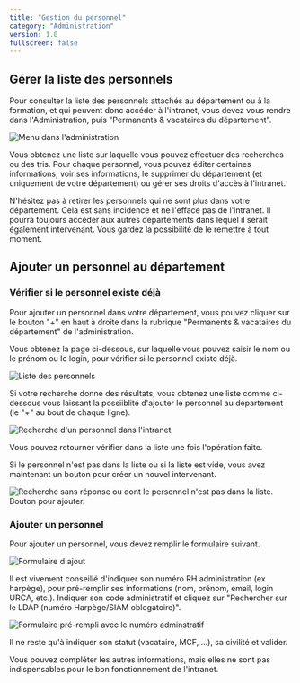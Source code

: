 ```yaml
---
title: "Gestion du personnel"
category: "Administration"
version: 1.0
fullscreen: false
---
```


## Gérer la liste des personnels

Pour consulter la liste des personnels attachés au département ou à la formation, et qui peuvent donc accéder à l'intranet, vous devez vous rendre dans l'Administration, puis "Permanents & vacataires du département".

![Menu dans l'administration](/images/administration/addpersonnel1.jpg)

Vous obtenez une liste sur laquelle vous pouvez effectuer des recherches ou des tris.
Pour chaque personnel, vous pouvez éditer certaines informations, voir ses informations, le supprimer du département (et uniquement de votre département) ou gérer ses droits d'accès à l'intranet.

<alert type="info">

N'hésitez pas à retirer les personnels qui ne sont plus dans votre département. Cela est sans incidence et ne l'efface pas de l'intranet. Il pourra toujours accéder aux autres départements dans lequel il serait également intervenant. Vous gardez la possibilité de le remettre à tout moment.

</alert>

## Ajouter un personnel au département

### Vérifier si le personnel existe déjà

Pour ajouter un personnel dans votre département, vous pouvez cliquer sur le bouton "+" en haut à droite dans la rubrique "Permanents & vacataires du département" de l'administration.

Vous obtenez la page ci-dessous, sur laquelle vous pouvez saisir le nom ou le prénom ou le login, pour vérifier si le personnel existe déjà.

![Liste des personnels](/images/administration/addpersonnel2.jpg)


Si votre recherche donne des résultats, vous obtenez une liste comme ci-dessous vous laissant la possiiblité d'ajouter le personnel au département (le "+" au bout de chaque ligne).

![Recherche d'un personnel dans l'intranet](/images/administration/addpersonnel3.jpg)

Vous pouvez retourner vérifier dans la liste une fois l'opération faite.

Si le personnel n'est pas dans la liste ou si la liste est vide, vous avez maintenant un bouton pour créer un nouvel intervenant.

![Recherche sans réponse ou dont le personnel n'est pas dans la liste. Bouton pour ajouter.](/images/administration/addpersonnel4.jpg)

### Ajouter un personnel

Pour ajouter un personnel, vous devez remplir le formulaire suivant.

![Formulaire d'ajout](/images/administration/addpersonnel5.jpg)

Il est vivement conseillé d'indiquer son numéro RH administration (ex harpège), pour pré-remplir ses informations (nom, prénom, email, login URCA, etc.). Indiquer son code administratif et cliquez sur "Rechercher sur le LDAP (numéro Harpège/SIAM oblogatoire)".


![Formulaire pré-rempli avec le numéro adminstratif](/images/administration/addpersonnel6.jpg)

Il ne reste qu'à indiquer son statut (vacataire, MCF, ...), sa civilité et valider.

Vous pouvez compléter les autres informations, mais elles ne sont pas indispensables pour le bon fonctionnement de l'intranet.
